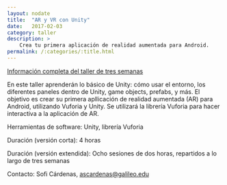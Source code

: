```yaml
---
layout: nodate
title:  "AR y VR con Unity"
date:   2017-02-03
category: taller
description: >
    Crea tu primera aplicación de realidad aumentada para Android.
permalink: /:categories/:title.html
---
```


<a href="https://github.com/innovationlabug/innovationlabug.github.io/raw/master/assets/realidad-mixta-info.pdf">Información completa del taller de tres semanas</a>

En este taller aprenderán lo básico de Unity: cómo usar el entorno, los diferentes paneles dentro de Unity, game objects, prefabs, y más. El objetivo es crear su primera apllicación de realidad aumentada (AR) para Android, utilizando Vuforia y Unity. Se utilizará la librería Vuforia para hacer interactiva a la aplicación de AR.

Herramientas de software: Unity, librería Vuforia

Duración (versión corta): 4 horas

Duración (versión extendida): Ocho sesiones de dos horas, repartidos a lo largo de tres semanas

Contacto: Sofi Cárdenas, ascardenas@galileo.edu
